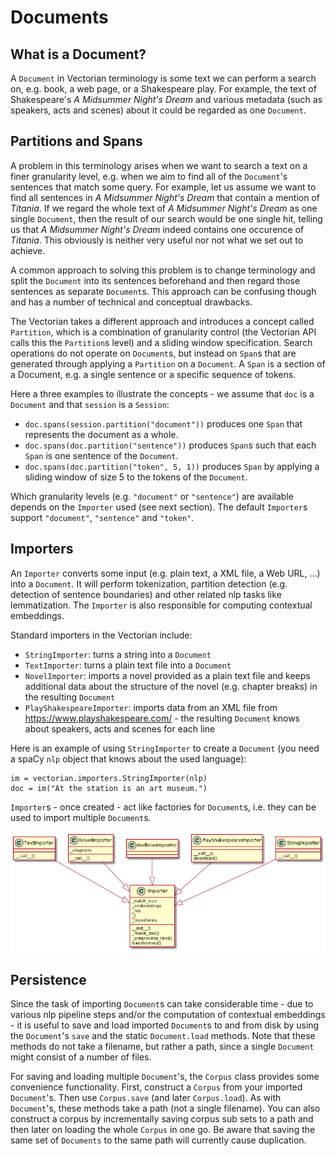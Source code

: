 # Documents

## What is a Document?

A `Document` in Vectorian terminology is some text we can perform a
search on, e.g. book, a web page, or a Shakespeare play. For example,
the text of Shakespeare's *A Midsummer Night's Dream* and various metadata
(such as speakers, acts and scenes) about it could be regarded as one `Document`.

## Partitions and Spans

A problem in this terminology arises when we want to search a text on a
finer granularity level, e.g. when we aim to find all of the `Document`'s
sentences that match some query. For example, let us assume we want to
find all sentences in *A Midsummer Night's Dream* that contain a mention
of *Titania*. If we regard the whole text of *A Midsummer Night's Dream*
as one single `Document`, then the result of our search would be one single
hit, telling us that *A Midsummer Night's Dream* indeed contains one
occurence of *Titania*. This obviously is neither very useful nor not what
we set out to achieve.

A common approach to solving this problem is to change terminology
and split the `Document` into its sentences beforehand and then regard
those sentences as separate `Document`s. This approach can be confusing
though and has a number of technical and conceptual drawbacks.

The Vectorian takes a different approach and introduces a concept called
`Partition`, which is a combination of granularity control (the Vectorian
API calls this the `Partition`s level) and a sliding window specification.
Search operations do not operate on `Document`s, but instead on `Span`s that
are generated through applying a `Partition` on a `Document`. A `Span` is a
section of a Document, e.g. a single sentence or a specific sequence of tokens.

Here a three examples to illustrate the concepts - we assume that `doc` is
a `Document` and that `session` is a `Session`:

* `doc.spans(session.partition("document"))` produces one `Span` that represents
the document as a whole.
* `doc.spans(doc.partition("sentence"))` produces `Span`s such that each `Span`
is one sentence of the `Document`.
* `doc.spans(doc.partition("token", 5, 1))` produces `Span` by applying a sliding
window of size 5 to the tokens of the `Document`.

Which granularity levels (e.g. `"document"` or `"sentence"`) are available
depends on the `Importer` used (see next section). The default `Importer`s
support `"document"`, `"sentence"` and `"token"`.

## Importers

An `Importer` converts some input (e.g. plain text, a XML file, a Web URL, ...)
into a `Document`. It will perform tokenization, partition detection (e.g.
detection of sentence boundaries) and other related nlp tasks like lemmatization.
The `Importer` is also responsible for computing contextual embeddings.

Standard importers in the Vectorian include:
 
* `StringImporter`: turns a string into a `Document`
* `TextImporter`: turns a plain text file into a `Document`
* `NovelImporter`: imports a novel provided as a plain text file and keeps
additional data about the structure of the novel (e.g. chapter breaks) in
the resulting `Document`
* `PlayShakespeareImporter`: imports data from an XML file from
https://www.playshakespeare.com/ - the resulting `Document` knows
about speakers, acts and scenes for each line

Here is an example of using `StringImporter` to create a `Document` (you
need a spaCy `nlp` object that knows about the used language):

```
im = vectorian.importers.StringImporter(nlp)
doc = im("At the station is an art museum.")
```

`Importer`s - once created - act like factories for `Document`s, i.e. they can
be used to import multiple `Document`s.

![Available importers in the Vectorian](images/importers_uml.png)

## Persistence

Since the task of importing `Document`s can take considerable time - due to
various nlp pipeline steps and/or the computation of contextual embeddings -
it is useful to save and load imported `Document`s to and from disk by using
the `Document`'s `save` and the static `Document.load` methods. Note that these
methods do not take a filename, but rather a path, since a single `Document`
might consist of a number of files.

For saving and loading multiple `Document`'s, the `Corpus` class provides
some convenience functionality. First, construct a `Corpus` from your imported
`Document`'s. Then use `Corpus.save` (and later `Corpus.load`). As with
`Document`'s, these methods take a path (not a single filename). You can also
construct a corpus by incrementally saving corpus sub sets to a path and then
later on loading the whole `Corpus` in one go. Be aware that saving the
same set of `Documents` to the same path will currently cause duplication.
